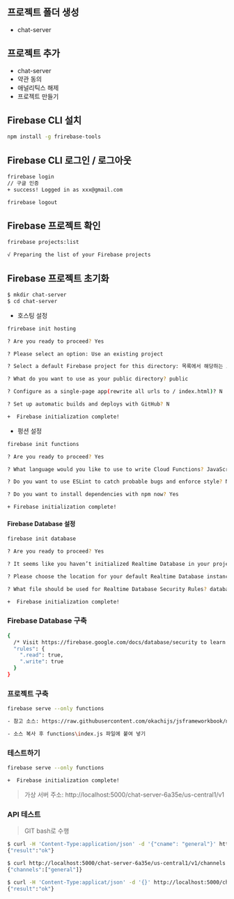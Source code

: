 ## 프로젝트 폴더 생성
- chat-server

## 프로젝트 추가
- chat-server
- 약관 동의
- 애널리틱스 해제
- 프로젝트 만들기

## Firebase CLI 설치

```bash
npm install -g frirebase-tools
```

## Firebase CLI 로그인 / 로그아웃

```bash
frirebase login
// 구글 인증
+ success! Logged in as xxx@gmail.com
```
```bash
frirebase logout
```
## Firebase 프로젝트 확인

```bash
frirebase projects:list

√ Preparing the list of your Firebase projects
```

## Firebase 프로젝트 초기화
```bash
$ mkdir chat-server
$ cd chat-server
```

- 호스팅 설정
```bash
frirebase init hosting

? Are you ready to proceed? Yes

? Please select an option: Use an existing project

? Select a default Firebase project for this directory: 목록에서 해당하는 프로젝트 선택

? What do you want to use as your public directory? public

? Configure as a single-page app(rewrite all urls to / index.html)? N

? Set up automatic builds and deploys with GitHub? N

+  Firebase initialization complete!
```
- 펑션 설정
```bash
firebase init functions

? Are you ready to proceed? Yes

? What language would you like to use to write Cloud Functions? JavaScript 

? Do you want to use ESLint to catch probable bugs and enforce style? No

? Do you want to install dependencies with npm now? Yes

+ Firebase initialization complete!
```
#### Firebase Database 설정
```bash
firebase init database

? Are you ready to proceed? Yes

? It seems like you haven’t initialized Realtime Database in your project yet. Do you want to set it up? Yes

? Please choose the location for your default Realtime Database instance: us-central1

? What file should be used for Realtime Database Security Rules? database.rules.json

+  Firebase initialization complete!
```

### Firebase Database 구축
```bash
{
  /* Visit https://firebase.google.com/docs/database/security to learn more about security rules. */
  "rules": {
    ".read": true,
    ".write": true
  }
}
```







### 프로젝트 구축
```bash
firebase serve --only functions

- 참고 소스: https://raw.githubusercontent.com/okachijs/jsframeworkbook/master/2_5_server/functions/index.js

- 소스 복사 후 functions\index.js 파일에 붙여 넣기
```

### 테스트하기
```bash
firebase serve --only functions

+  Firebase initialization complete!
```
> 가상 서버 주소: http://localhost:5000/chat-server-6a35e/us-central1/v1


### API 테스트
> GIT bash로 수행
```bash
$ curl -H 'Content-Type:application/json' -d '{"cname": "general"}' http://localhost:5000/chat-server-6a35e/us-central1/v1/channels
{"result":"ok"}

$ curl http://localhost:5000/chat-server-6a35e/us-central1/v1/channels
{"channels":["general"]}

$ curl -H 'Content-Type:applicat/json' -d '{}' http://localhost:5000/chat-server-6a35e/us-central1/v1/reset
{"result":"ok"}
```